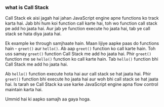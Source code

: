 ### what is Call Stack

Call Stack ek aisi jagah hai jahan JavaScript engine apne functions ko track karta hai. Jab bhi hum koi function call karte hai, toh wo function call stack pe add ho jaata hai. Aur jab ye function execute ho jaata hai, tab ye call stack se hata diya jaata hai.

Ek example ke through samjhaate hain. Maan lijiye aapke paas do functions hain - `greet()` aur `hello()`. Ab aap `greet()` function ko call karte hain. Toh uss samay `greet()` function Call Stack me add ho jaata hai. Phir `greet()` function me se `hello()` function ko call karte hain. Tab `hello()` function bhi Call Stack me add ho jaata hai.

Ab `hello()` function execute hota hai aur call stack se hat jaata hai. Phir `greet()` function bhi execute ho jaata hai aur woh bhi call stack se hat jaata hai. Is tarah se Call Stack ka use karke JavaScript engine apna flow control maintain karta hai.

Ummid hai ki aapko samajh aa gaya hoga.
